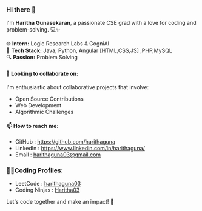 ### Hi there 👋

I'm  **Haritha Gunasekaran**, a passionate CSE grad with a love for coding and problem-solving. 💻✨

🌐 **Intern:** Logic Research Labs & CogniAI  
🚀 **Tech Stack:** Java, Python, Angular [HTML,CSS,JS] ,PHP,MySQL     
🔍 **Passion:** Problem Solving  

#### 👯 Looking to collaborate on:

I'm enthusiastic about collaborative projects that involve:

- Open Source Contributions
- Web Development
- Algorithmic Challenges
  
#### 📫 How to reach me:

- GitHub    : https://github.com/harithaguna
- LinkedIn  : https://www.linkedin.com/in/harithaguna/
- Email     : harithaguna03@gmail.com

### 👩‍💻Coding Profiles:
- LeetCode      : [harithaguna03](https://leetcode.com/harithaguna03/)
- Coding Ninjas : [Haritha03](https://www.codingninjas.com/studio/profile/Haritha03)

Let's code together and make an impact! 🌟

